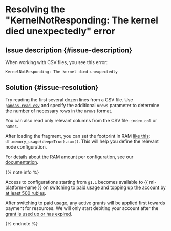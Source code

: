 # Resolving the "KernelNotResponding: The kernel died unexpectedly" error



## Issue description {#issue-description}

When working with CSV files, you see this error:
```
KernelNotResponding: The kernel died unexpectedly
```

## Solution {#issue-resolution}

Try reading the first several dozen lines from a CSV file. Use [`pandas.read_csv`](https://pandas.pydata.org/pandas-docs/stable/reference/api/pandas.read_csv.html) and specify the additional `nrows` parameter to determine the number of necessary rows in the `nrows` format.

You can also read only relevant columns from the CSV file: `index_col` or `names`.

After loading the fragment, you can set the footprint in RAM [like this](https://pandas.pydata.org/docs/reference/api/pandas.DataFrame.memory_usage.html): `df.memory_usage(deep=True).sum()`. This will help you define the relevant node configuration.

For details about the RAM amount per configuration, see our [documentation](../../../datasphere/concepts/configurations).

{% note info %}

Access to configurations starting from `g1.1` becomes available to {{ ml-platform-name }} on [switching to paid usage and topping up the account by at least 500 rubles](../../../datasphere/concepts/limits).

After switching to paid usage, any active grants will be applied first towards payment for resources. We will only start debiting your account after the [grant is used up or has expired](../../../billing/payment/billing-cycle-individual).

{% endnote %}

